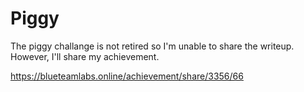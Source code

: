 # Piggy

The piggy challange is not retired so I'm unable to share the writeup.  
However, I'll share my achievement.

https://blueteamlabs.online/achievement/share/3356/66

